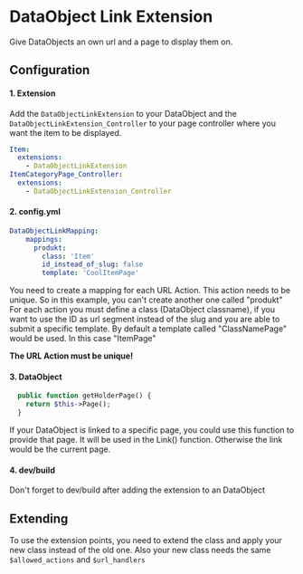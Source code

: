 # DataObject Link Extension
Give DataObjects an own url and a page to display them on.

## Configuration
#### 1. Extension
Add the ``DataObjectLinkExtension`` to your DataObject and the ``DataObjectLinkExtension_Controller`` to your page controller where you want the item to be displayed.

```yaml
Item:
  extensions:
    - DataObjectLinkExtension
ItemCategoryPage_Controller:
  extensions:
    - DataObjectLinkExtension_Controller
```

#### 2. config.yml

```yaml
DataObjectLinkMapping:
	mappings:
	  produkt: 
	    class: 'Item'
	    id_instead_of_slug: false
	    template: 'CoolItemPage'
```

You need to create a mapping for each URL Action. This action needs to be unique. So in this example, you can't create another one called "produkt"
For each action you must define a class (DataObject classname), if you want to use the ID as url segment instead of the slug and you are able to submit a specific template.
By default a template called "ClassNamePage" would be used. In this case "ItemPage"

**The URL Action must be unique!**

#### 3. DataObject

```php
  public function getHolderPage() {
    return $this->Page();
  }
```

If your DataObject is linked to a specific page, you could use this function to provide that page. It will be used in the Link() function. Otherwise the link would be the current page.

#### 4. dev/build
Don't forget to dev/build after adding the extension to an DataObject

## Extending
To use the extension points, you need to extend the class and apply your new class instead of the old one. Also your new class needs the same ``$allowed_actions`` and ``$url_handlers``